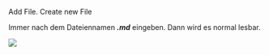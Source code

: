 Add File. Create new File 

Immer nach dem Dateiennamen _**.md**_ eingeben. Dann wird es normal lesbar.

![](https://user-images.githubusercontent.com/113907471/196171912-0ec8933e-45bc-4a93-8984-43c76be04b56.png)
